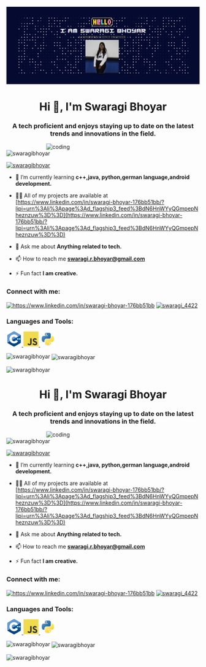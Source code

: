 ![logo](https://github.com/SwaragiBhoyar/SwaragiBhoyar/blob/main/I%20am%20swaragi%20bhoyar.jpg)
<h1 align="center">Hi 👋, I'm Swaragi Bhoyar</h1>
<h3 align="center">A tech proficient and enjoys staying up to date on the latest trends and innovations in the field.</h3>
<img align="right" alt="coding" width="400" src="https://i.pinimg.com/originals/11/96/89/119689d2f8ae50053501afb4190e23f6.gif">
<p align="left"> <img src="https://komarev.com/ghpvc/?username=swaragibhoyar&label=Profile%20views&color=0e75b6&style=flat" alt="swaragibhoyar" /> </p>

<p align="left"> <a href="https://github.com/ryo-ma/github-profile-trophy"><img src="https://github-profile-trophy.vercel.app/?username=swaragibhoyar" alt="swaragibhoyar" /></a> </p>

- 🌱 I’m currently learning **c++,java, python,german language,android development.**

- 👨‍💻 All of my projects are available at [https://www.linkedin.com/in/swaragi-bhoyar-176bb51bb/?lipi=urn%3Ali%3Apage%3Ad_flagship3_feed%3BdN6HnWYyQGmpepNheznzuw%3D%3D](https://www.linkedin.com/in/swaragi-bhoyar-176bb51bb/?lipi=urn%3Ali%3Apage%3Ad_flagship3_feed%3BdN6HnWYyQGmpepNheznzuw%3D%3D)

- 💬 Ask me about **Anything related to tech.**

- 📫 How to reach me **swaragi.r.bhoyar@gmail.com**

- ⚡ Fun fact **I am creative.**

<h3 align="left">Connect with me:</h3>
<p align="left">
<a href="https://linkedin.com/in/https://www.linkedin.com/in/swaragi-bhoyar-176bb51bb" target="blank"><img align="center" src="https://raw.githubusercontent.com/rahuldkjain/github-profile-readme-generator/master/src/images/icons/Social/linked-in-alt.svg" alt="https://www.linkedin.com/in/swaragi-bhoyar-176bb51bb" height="30" width="40" /></a>
<a href="https://instagram.com/swaragi_4422" target="blank"><img align="center" src="https://raw.githubusercontent.com/rahuldkjain/github-profile-readme-generator/master/src/images/icons/Social/instagram.svg" alt="swaragi_4422" height="30" width="40" /></a>
</p>

<h3 align="left">Languages and Tools:</h3>
<p align="left"> <a href="https://www.w3schools.com/cpp/" target="_blank" rel="noreferrer"> <img src="https://raw.githubusercontent.com/devicons/devicon/master/icons/cplusplus/cplusplus-original.svg" alt="cplusplus" width="40" height="40"/> </a> <a href="https://developer.mozilla.org/en-US/docs/Web/JavaScript" target="_blank" rel="noreferrer"> <img src="https://raw.githubusercontent.com/devicons/devicon/master/icons/javascript/javascript-original.svg" alt="javascript" width="40" height="40"/> </a> <a href="https://www.python.org" target="_blank" rel="noreferrer"> <img src="https://raw.githubusercontent.com/devicons/devicon/master/icons/python/python-original.svg" alt="python" width="40" height="40"/> </a> </p>

<p><img align="left" src="https://github-readme-stats.vercel.app/api/top-langs?username=swaragibhoyar&show_icons=true&locale=en&layout=compact" alt="swaragibhoyar" /></p>

<p>&nbsp;<img align="center" src="https://github-readme-stats.vercel.app/api?username=swaragibhoyar&show_icons=true&locale=en" alt="swaragibhoyar" /></p>

<p><img align="center" src="https://github-readme-streak-stats.herokuapp.com/?user=swaragibhoyar&" alt="swaragibhoyar" /></p>
<h1 align="center">Hi 👋, I'm Swaragi Bhoyar</h1>
<h3 align="center">A tech proficient and enjoys staying up to date on the latest trends and innovations in the field.</h3>
<img align="right" alt="coding" width="400" src="https://i.pinimg.com/originals/11/96/89/119689d2f8ae50053501afb4190e23f6.gif">
<p align="left"> <img src="https://komarev.com/ghpvc/?username=swaragibhoyar&label=Profile%20views&color=0e75b6&style=flat" alt="swaragibhoyar" /> </p>

<p align="left"> <a href="https://github.com/ryo-ma/github-profile-trophy"><img src="https://github-profile-trophy.vercel.app/?username=swaragibhoyar" alt="swaragibhoyar" /></a> </p>

- 🌱 I’m currently learning **c++,java, python,german language,android development.**

- 👨‍💻 All of my projects are available at [https://www.linkedin.com/in/swaragi-bhoyar-176bb51bb/?lipi=urn%3Ali%3Apage%3Ad_flagship3_feed%3BdN6HnWYyQGmpepNheznzuw%3D%3D](https://www.linkedin.com/in/swaragi-bhoyar-176bb51bb/?lipi=urn%3Ali%3Apage%3Ad_flagship3_feed%3BdN6HnWYyQGmpepNheznzuw%3D%3D)

- 💬 Ask me about **Anything related to tech.**

- 📫 How to reach me **swaragi.r.bhoyar@gmail.com**

- ⚡ Fun fact **I am creative.**

<h3 align="left">Connect with me:</h3>
<p align="left">
<a href="https://linkedin.com/in/https://www.linkedin.com/in/swaragi-bhoyar-176bb51bb" target="blank"><img align="center" src="https://raw.githubusercontent.com/rahuldkjain/github-profile-readme-generator/master/src/images/icons/Social/linked-in-alt.svg" alt="https://www.linkedin.com/in/swaragi-bhoyar-176bb51bb" height="30" width="40" /></a>
<a href="https://instagram.com/swaragi_4422" target="blank"><img align="center" src="https://raw.githubusercontent.com/rahuldkjain/github-profile-readme-generator/master/src/images/icons/Social/instagram.svg" alt="swaragi_4422" height="30" width="40" /></a>
</p>

<h3 align="left">Languages and Tools:</h3>
<p align="left"> <a href="https://www.w3schools.com/cpp/" target="_blank" rel="noreferrer"> <img src="https://raw.githubusercontent.com/devicons/devicon/master/icons/cplusplus/cplusplus-original.svg" alt="cplusplus" width="40" height="40"/> </a> <a href="https://developer.mozilla.org/en-US/docs/Web/JavaScript" target="_blank" rel="noreferrer"> <img src="https://raw.githubusercontent.com/devicons/devicon/master/icons/javascript/javascript-original.svg" alt="javascript" width="40" height="40"/> </a> <a href="https://www.python.org" target="_blank" rel="noreferrer"> <img src="https://raw.githubusercontent.com/devicons/devicon/master/icons/python/python-original.svg" alt="python" width="40" height="40"/> </a> </p>

<p><img align="left" src="https://github-readme-stats.vercel.app/api/top-langs?username=swaragibhoyar&show_icons=true&locale=en&layout=compact" alt="swaragibhoyar" /></p>

<p>&nbsp;<img align="center" src="https://github-readme-stats.vercel.app/api?username=swaragibhoyar&show_icons=true&locale=en" alt="swaragibhoyar" /></p>

<p><img align="center" src="https://github-readme-streak-stats.herokuapp.com/?user=swaragibhoyar&" alt="swaragibhoyar" /></p>
